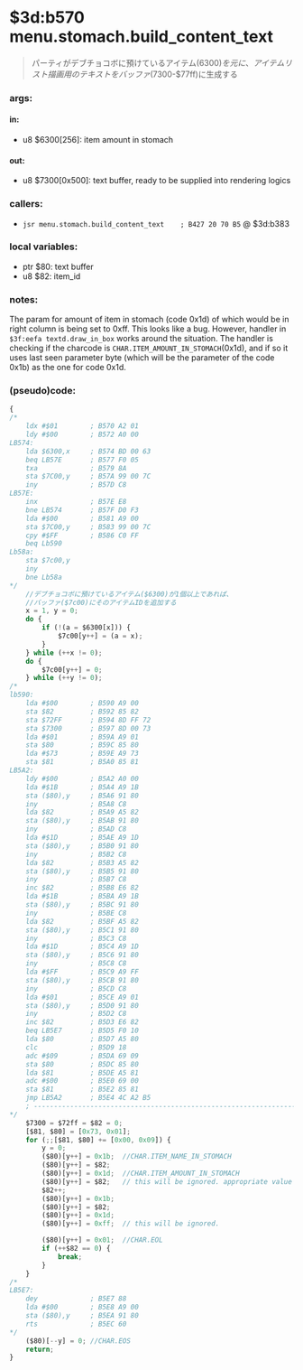 ﻿

# $3d:b570 menu.stomach.build_content_text
> パーティがデブチョコボに預けているアイテム($6300)を元に、アイテムリスト描画用のテキストをバッファ($7300-$77ff)に生成する

### args:

#### in:
+	u8 $6300[256]: item amount in stomach

#### out:
+	u8 $7300[0x500]: text buffer, ready to be supplied into rendering logics

### callers:
+	`jsr menu.stomach.build_content_text	; B427 20 70 B5` @ $3d:b383

### local variables:
+	ptr $80: text buffer
+	u8 $82: item_id

### notes:
The param for amount of item in stomach (code 0x1d) of which would be in right column is being set to 0xff.
This looks like a bug.
However, handler in `$3f:eefa textd.draw_in_box` works around the situation.
The handler is checking if the charcode is `CHAR.ITEM_AMOUNT_IN_STOMACH`(0x1d),
and if so it uses last seen parameter byte (which will be the parameter of the code 0x1b) as the one for code 0x1d.

### (pseudo)code:
```js
{
/*
	ldx #$01        ; B570 A2 01
	ldy #$00        ; B572 A0 00
LB574:
	lda $6300,x     ; B574 BD 00 63
	beq LB57E       ; B577 F0 05
	txa             ; B579 8A
	sta $7C00,y     ; B57A 99 00 7C
	iny             ; B57D C8
LB57E:
	inx             ; B57E E8
	bne LB574       ; B57F D0 F3
	lda #$00        ; B581 A9 00
	sta $7C00,y     ; B583 99 00 7C
	cpy #$FF        ; B586 C0 FF
	beq	Lb590
Lb58a:
	sta $7c00,y
	iny
	bne Lb58a
*/
	//デブチョコボに預けているアイテム($6300)が1個以上であれば、
	//バッファ($7c00)にそのアイテムIDを追加する
	x = 1, y = 0;
	do {
		if (!(a = $6300[x])) {
			$7c00[y++] = (a = x);
		}
	} while (++x != 0);
	do {
		$7c00[y++] = 0;
	} while (++y != 0);
/*
lb590:
	lda #$00        ; B590 A9 00
	sta $82         ; B592 85 82
	sta $72FF       ; B594 8D FF 72
	sta $7300       ; B597 8D 00 73
	lda #$01        ; B59A A9 01
	sta $80         ; B59C 85 80
	lda #$73        ; B59E A9 73
	sta $81         ; B5A0 85 81
LB5A2:
	ldy #$00        ; B5A2 A0 00
	lda #$1B        ; B5A4 A9 1B
	sta ($80),y     ; B5A6 91 80
	iny             ; B5A8 C8
	lda $82         ; B5A9 A5 82
	sta ($80),y     ; B5AB 91 80
	iny             ; B5AD C8
	lda #$1D        ; B5AE A9 1D
	sta ($80),y     ; B5B0 91 80
	iny             ; B5B2 C8
	lda $82         ; B5B3 A5 82
	sta ($80),y     ; B5B5 91 80
	iny             ; B5B7 C8
	inc $82         ; B5B8 E6 82
	lda #$1B        ; B5BA A9 1B
	sta ($80),y     ; B5BC 91 80
	iny             ; B5BE C8
	lda $82         ; B5BF A5 82
	sta ($80),y     ; B5C1 91 80
	iny             ; B5C3 C8
	lda #$1D        ; B5C4 A9 1D
	sta ($80),y     ; B5C6 91 80
	iny             ; B5C8 C8
	lda #$FF        ; B5C9 A9 FF
	sta ($80),y     ; B5CB 91 80
	iny             ; B5CD C8
	lda #$01        ; B5CE A9 01
	sta ($80),y     ; B5D0 91 80
	iny             ; B5D2 C8
	inc $82         ; B5D3 E6 82
	beq LB5E7       ; B5D5 F0 10
	lda $80         ; B5D7 A5 80
	clc             ; B5D9 18
	adc #$09        ; B5DA 69 09
	sta $80         ; B5DC 85 80
	lda $81         ; B5DE A5 81
	adc #$00        ; B5E0 69 00
	sta $81         ; B5E2 85 81
	jmp LB5A2       ; B5E4 4C A2 B5
	; ----------------------------------------------------------------------------
*/
	$7300 = $72ff = $82 = 0;
	[$81, $80] = [0x73, 0x01];
	for (;;[$81, $80] += [0x00, 0x09]) {
		y = 0;
		($80)[y++] = 0x1b;	//CHAR.ITEM_NAME_IN_STOMACH
		($80)[y++] = $82;
		($80)[y++] = 0x1d;	//CHAR.ITEM_AMOUNT_IN_STOMACH
		($80)[y++] = $82;	// this will be ignored. appropriate value is $82, though.
		$82++;
		($80)[y++] = 0x1b;
		($80)[y++] = $82;
		($80)[y++] = 0x1d;	
		($80)[y++] = 0xff;	// this will be ignored.

		($80)[y++] = 0x01;	//CHAR.EOL
		if (++$82 == 0) {
			break;
		}
	}
/*
LB5E7:
	dey             ; B5E7 88
	lda #$00        ; B5E8 A9 00
	sta ($80),y     ; B5EA 91 80
	rts             ; B5EC 60
*/
	($80)[--y] = 0;	//CHAR.EOS
	return;
}
```



